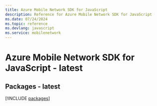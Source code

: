 ```yaml
---
title: Azure Mobile Network SDK for JavaScript
description: Reference for Azure Mobile Network SDK for JavaScript
ms.date: 07/24/2024
ms.topic: reference
ms.devlang: javascript
ms.service: mobilenetwork
---
```

# Azure Mobile Network SDK for JavaScript - latest
## Packages - latest
[!INCLUDE [packages](mobile-network-index.md)]